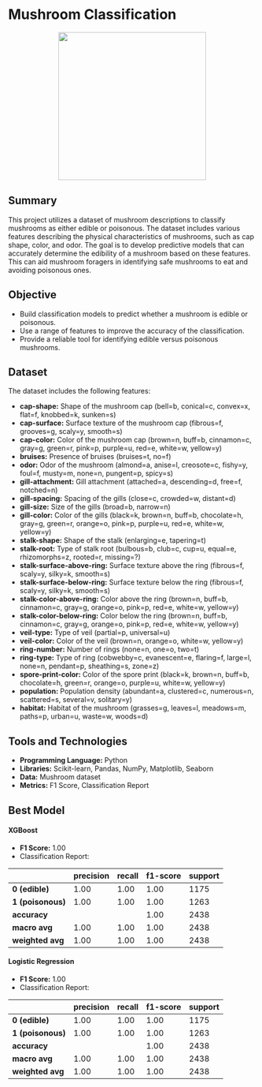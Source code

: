# Mushroom Classification

<p align="center">
  <img src="https://github.com/user-attachments/assets/7ad44b9e-7742-4b71-9b8a-719e049914a9" height="300"/>
</p>

## Summary
This project utilizes a dataset of mushroom descriptions to classify mushrooms as either edible or poisonous. The dataset includes various features describing the physical characteristics of mushrooms, such as cap shape, color, and odor. The goal is to develop predictive models that can accurately determine the edibility of a mushroom based on these features. This can aid mushroom foragers in identifying safe mushrooms to eat and avoiding poisonous ones.

## Objective
- Build classification models to predict whether a mushroom is edible or poisonous.
- Use a range of features to improve the accuracy of the classification.
- Provide a reliable tool for identifying edible versus poisonous mushrooms.

## Dataset
The dataset includes the following features:

- **cap-shape:** Shape of the mushroom cap (bell=b, conical=c, convex=x, flat=f, knobbed=k, sunken=s)
- **cap-surface:** Surface texture of the mushroom cap (fibrous=f, grooves=g, scaly=y, smooth=s)
- **cap-color:** Color of the mushroom cap (brown=n, buff=b, cinnamon=c, gray=g, green=r, pink=p, purple=u, red=e, white=w, yellow=y)
- **bruises:** Presence of bruises (bruises=t, no=f)
- **odor:** Odor of the mushroom (almond=a, anise=l, creosote=c, fishy=y, foul=f, musty=m, none=n, pungent=p, spicy=s)
- **gill-attachment:** Gill attachment (attached=a, descending=d, free=f, notched=n)
- **gill-spacing:** Spacing of the gills (close=c, crowded=w, distant=d)
- **gill-size:** Size of the gills (broad=b, narrow=n)
- **gill-color:** Color of the gills (black=k, brown=n, buff=b, chocolate=h, gray=g, green=r, orange=o, pink=p, purple=u, red=e, white=w, yellow=y)
- **stalk-shape:** Shape of the stalk (enlarging=e, tapering=t)
- **stalk-root:** Type of stalk root (bulbous=b, club=c, cup=u, equal=e, rhizomorphs=z, rooted=r, missing=?)
- **stalk-surface-above-ring:** Surface texture above the ring (fibrous=f, scaly=y, silky=k, smooth=s)
- **stalk-surface-below-ring:** Surface texture below the ring (fibrous=f, scaly=y, silky=k, smooth=s)
- **stalk-color-above-ring:** Color above the ring (brown=n, buff=b, cinnamon=c, gray=g, orange=o, pink=p, red=e, white=w, yellow=y)
- **stalk-color-below-ring:** Color below the ring (brown=n, buff=b, cinnamon=c, gray=g, orange=o, pink=p, red=e, white=w, yellow=y)
- **veil-type:** Type of veil (partial=p, universal=u)
- **veil-color:** Color of the veil (brown=n, orange=o, white=w, yellow=y)
- **ring-number:** Number of rings (none=n, one=o, two=t)
- **ring-type:** Type of ring (cobwebby=c, evanescent=e, flaring=f, large=l, none=n, pendant=p, sheathing=s, zone=z)
- **spore-print-color:** Color of the spore print (black=k, brown=n, buff=b, chocolate=h, green=r, orange=o, purple=u, white=w, yellow=y)
- **population:** Population density (abundant=a, clustered=c, numerous=n, scattered=s, several=v, solitary=y)
- **habitat:** Habitat of the mushroom (grasses=g, leaves=l, meadows=m, paths=p, urban=u, waste=w, woods=d)

## Tools and Technologies
- **Programming Language:** Python
- **Libraries:** Scikit-learn, Pandas, NumPy, Matplotlib, Seaborn
- **Data:** Mushroom dataset
- **Metrics:** F1 Score, Classification Report

## Best Model

#### XGBoost
- **F1 Score:** 1.00
- Classification Report:

|               | precision | recall | f1-score | support |
|---------------|-----------|--------|----------|---------|
| **0 (edible)**| 1.00      | 1.00   | 1.00     | 1175    |
| **1 (poisonous)** | 1.00   | 1.00   | 1.00     | 1263    |
| **accuracy**  |           |        | 1.00     | 2438    |
| **macro avg** | 1.00      | 1.00   | 1.00     | 2438    |
| **weighted avg** | 1.00    | 1.00   | 1.00     | 2438    |

#### Logistic Regression
- **F1 Score:** 1.00
- Classification Report:

|               | precision | recall | f1-score | support |
|---------------|-----------|--------|----------|---------|
| **0 (edible)**| 1.00      | 1.00   | 1.00     | 1175    |
| **1 (poisonous)** | 1.00   | 1.00   | 1.00     | 1263    |
| **accuracy**  |           |        | 1.00     | 2438    |
| **macro avg** | 1.00      | 1.00   | 1.00     | 2438    |
| **weighted avg** | 1.00    | 1.00   | 1.00     | 2438    |
